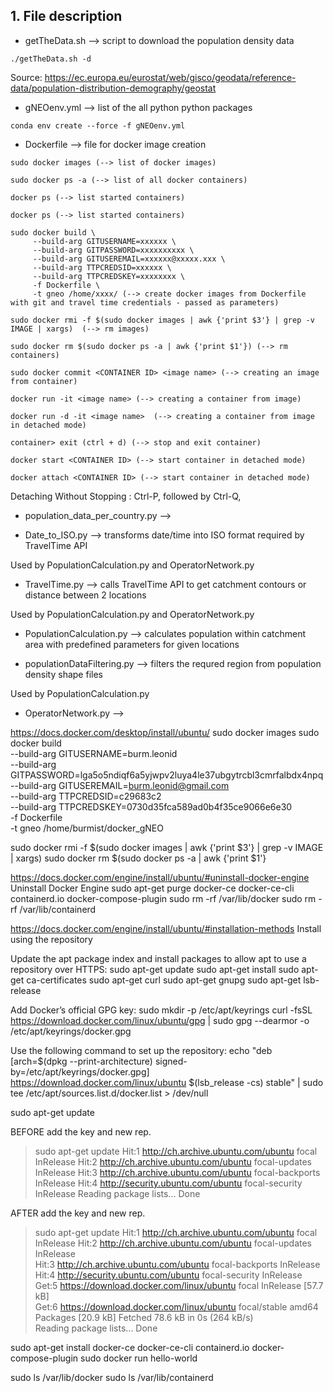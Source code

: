 ## 1. File description

   * getTheData.sh --> script to download the population density data
```
./getTheData.sh -d
```
Source: https://ec.europa.eu/eurostat/web/gisco/geodata/reference-data/population-distribution-demography/geostat

   * gNEOenv.yml --> list of the all python python packages
```
conda env create --force -f gNEOenv.yml
```

   * Dockerfile --> file for docker image creation 
```
sudo docker images (--> list of docker images)
```
```
sudo docker ps -a (--> list of all docker containers)
```

```
docker ps (--> list started containers)
```

```
docker ps (--> list started containers)
```

```
sudo docker build \
     --build-arg GITUSERNAME=xxxxxx \
     --build-arg GITPASSWORD=xxxxxxxxxx \
     --build-arg GITUSEREMAIL=xxxxxx@xxxxx.xxx \
     --build-arg TTPCREDSID=xxxxxx \
     --build-arg TTPCREDSKEY=xxxxxxxx \
     -f Dockerfile \
     -t gneo /home/xxxx/ (--> create docker images from Dockerfile with git and travel time credentials - passed as parameters)
```
```
sudo docker rmi -f $(sudo docker images | awk {'print $3'} | grep -v IMAGE | xargs)  (--> rm images)
```
```
sudo docker rm $(sudo docker ps -a | awk {'print $1'}) (--> rm containers)
```

```
sudo docker commit <CONTAINER ID> <image name> (--> creating an image from container)
```

```
docker run -it <image name> (--> creating a container from image)
```

```
docker run -d -it <image name>  (--> creating a container from image in detached mode)
```

```
container> exit (ctrl + d) (--> stop and exit container)
```

```
docker start <CONTAINER ID> (--> start container in detached mode)
```

```
docker attach <CONTAINER ID> (--> start container in detached mode)
```


Detaching Without Stopping : Ctrl-P, followed by Ctrl-Q,


   * population_data_per_country.py --> 
   
   * Date_to_ISO.py --> transforms date/time into ISO format required by TravelTime API

   Used by PopulationCalculation.py and OperatorNetwork.py
   
   * TravelTime.py --> calls TravelTime API to get catchment contours or distance between 2 locations 
   
   Used by PopulationCalculation.py and OperatorNetwork.py

   * PopulationCalculation.py --> calculates population within catchment area with predefined parameters for given locations 

   * populationDataFiltering.py --> filters the requred region from population density shape files

   Used by PopulationCalculation.py

   * OperatorNetwork.py --> 



https://docs.docker.com/desktop/install/ubuntu/
sudo docker images
sudo docker build \
     --build-arg GITUSERNAME=burm.leonid \
     --build-arg GITPASSWORD=lga5o5ndiqf6a5yjwpv2luya4le37ubgytrcbl3cmrfalbdx4npq \
     --build-arg GITUSEREMAIL=burm.leonid@gmail.com \
     --build-arg TTPCREDSID=c29683c2 \
     --build-arg TTPCREDSKEY=0730d35fca589ad0b4f35ce9066e6e30 \
     -f Dockerfile \
     -t gneo /home/burmist/docker_gNEO

sudo docker rmi -f $(sudo docker images | awk {'print $3'} | grep -v IMAGE | xargs)
sudo docker rm $(sudo docker ps -a | awk {'print $1'}


https://docs.docker.com/engine/install/ubuntu/#uninstall-docker-engine
Uninstall Docker Engine
sudo apt-get purge docker-ce docker-ce-cli containerd.io docker-compose-plugin
sudo rm -rf /var/lib/docker
sudo rm -rf /var/lib/containerd




https://docs.docker.com/engine/install/ubuntu/#installation-methods
Install using the repository

Update the apt package index and install packages to allow apt to use a repository over HTTPS:
sudo apt-get update
sudo apt-get install
sudo apt-get ca-certificates
sudo apt-get curl
sudo apt-get gnupg
sudo apt-get lsb-release

Add Docker’s official GPG key:
sudo mkdir -p /etc/apt/keyrings
curl -fsSL https://download.docker.com/linux/ubuntu/gpg | sudo gpg --dearmor -o /etc/apt/keyrings/docker.gpg

Use the following command to set up the repository:
echo "deb [arch=$(dpkg --print-architecture) signed-by=/etc/apt/keyrings/docker.gpg] https://download.docker.com/linux/ubuntu $(lsb_release -cs) stable" | sudo tee /etc/apt/sources.list.d/docker.list > /dev/null

sudo apt-get update

BEFORE add the key and new rep.
> sudo apt-get update
Hit:1 http://ch.archive.ubuntu.com/ubuntu focal InRelease
Hit:2 http://ch.archive.ubuntu.com/ubuntu focal-updates InRelease
Hit:3 http://ch.archive.ubuntu.com/ubuntu focal-backports InRelease
Hit:4 http://security.ubuntu.com/ubuntu focal-security InRelease
Reading package lists... Done

AFTER add the key and new rep.
> sudo apt-get update
Hit:1 http://ch.archive.ubuntu.com/ubuntu focal InRelease
Hit:2 http://ch.archive.ubuntu.com/ubuntu focal-updates InRelease                                                
Hit:3 http://ch.archive.ubuntu.com/ubuntu focal-backports InRelease                                              
Hit:4 http://security.ubuntu.com/ubuntu focal-security InRelease                                         
Get:5 https://download.docker.com/linux/ubuntu focal InRelease [57.7 kB]  
Get:6 https://download.docker.com/linux/ubuntu focal/stable amd64 Packages [20.9 kB]
Fetched 78.6 kB in 0s (264 kB/s)      
Reading package lists... Done



sudo apt-get install docker-ce docker-ce-cli containerd.io docker-compose-plugin
sudo docker run hello-world

sudo ls /var/lib/docker
sudo ls /var/lib/containerd

